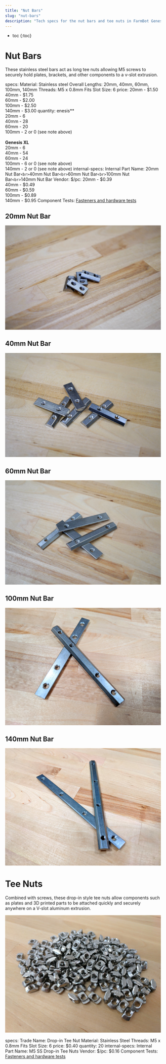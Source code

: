 ```yaml
---
title: "Nut Bars"
slug: "nut-bars"
description: "Tech specs for the nut bars and tee nuts in FarmBot Genesis. Visit [our shop](http://shop.farm.bot) to purchase parts."
---
```


* toc
{:toc}


# Nut Bars

These stainless steel bars act as long tee nuts allowing M5 screws to securely hold plates, brackets, and other components to a v-slot extrusion.

specs:
  Material: Stainless steel
  Overall Lengths: 20mm, 40mm, 60mm, 100mm, 140mm
  Threads: M5 x 0.8mm
  Fits Slot Size: 6
price: 20mm - $1.50<br>40mm - $1.75<br>60mm - $2.00<br>100mm - $2.50<br>140mm - $3.00
quantity: enesis**<br>20mm - 6<br>40mm - 28<br>60mm - 20<br>100mm - 2 or 0 (see note above)<br><br>**Genesis XL**<br>20mm - 6<br>40mm - 54<br>60mm - 24<br>100mm - 6 or 0 (see note above)<br>140mm - 2 or 0 (see note above)
internal-specs:
  Internal Part Name: 20mm Nut Bar`<br>`40mm Nut Bar`<br>`60mm Nut Bar`<br>`100mm Nut Bar`<br>`140mm Nut Bar
  Vendor: 
  $/pc: 20mm - $0.39<br>40mm - $0.49<br>60mm - $0.59<br>100mm - $0.89<br>140mm - $0.95
  Component Tests: [Fasteners and hardware tests](../fasteners-and-hardware.md#component-tests)

## 20mm Nut Bar

![20mm nut bar](_images/20mm_nut_bar.jpeg)

## 40mm Nut Bar

![40mm nut bar](_images/40mm_nut_bar.jpeg)

## 60mm Nut Bar

![60mm nut bars](_images/60mm_nut_bars.jpeg)

## 100mm Nut Bar

![100mm nut bar](_images/100mm_nut_bar.jpg)

## 140mm Nut Bar

![140mm nut bar](_images/140mm_nut_bar.jpg)

# Tee Nuts

Combined with screws, these drop-in style tee nuts allow components such as plates and 3D printed parts to be attached quickly and securely anywhere on a V-slot aluminum extrusion.

![tee nuts](_images/tee_nuts.jpg)

specs:
  Trade Name: Drop-in Tee Nut
  Material: Stainless Steel
  Threads: M5 x 0.8mm
  Fits Slot Size: 6
price: $0.40
quantity: 20
internal-specs:
  Internal Part Name: M5 SS Drop-in Tee Nuts
  Vendor: 
  $/pc: $0.16
  Component Tests: [Fasteners and hardware tests](../fasteners-and-hardware.md#component-tests)